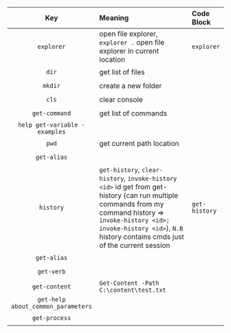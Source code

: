 | Key | Meaning | Code Block  |
:----------------:|:-------------|:-------------
| `explorer`   | open file explorer, `explorer .` open file explorer in current location  | <pre><code>explorer</code></pre> |
| `dir`   | get list of files | <pre><code></code></pre> |
| `mkdir`   | create a new folder | <pre><code></code></pre> |
| `cls`   | clear console | <pre><code></code></pre> |
| `get-command`   | get list of commands | <pre><code></code></pre> |
| `help get-variable -examples`   |  | <pre><code></code></pre> |
| `pwd`   | get current path location  | <pre><code></code></pre> |
| `get-alias`   |  | <pre><code></code></pre> |
| `history`   | `get-history`, `clear-history`, `invoke-history <id>` id get from get-history (can run multiple commands from my command history => `invoke-history <id>; invoke-history <id>`), `N.B` history contains cmds just of the current session | <pre class="table-script"><code>get-history</code></pre> |
| `get-alias`   | | <pre><code></code></pre> |
| `get-verb`   |  | <pre><code></code></pre> |
| `get-content`   | `Get-Content -Path C:\content\test.txt`| <pre><code></code></pre> |
| `get-help about_common_parameters`   |  | <pre><code></code></pre> |
| `get-process`   |  | <pre><code></code></pre> |



